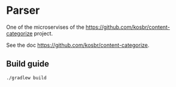 # Parser
One of the microservises of the https://github.com/kosbr/content-categorize project.

See the doc https://github.com/kosbr/content-categorize.

## Build guide

```
./gradlew build
```